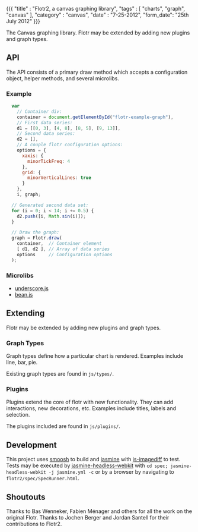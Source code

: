 {{{
    "title"    : "Flotr2, a canvas graphing library",
    "tags"     : [ "charts", "graph", "canvas" ],
    "category" : "canvas",
    "date"     : "7-25-2012",
    "form_date": "25th July 2012"
}}}

The Canvas graphing library. Flotr may be extended by adding new plugins and graph types.

<!--more-->

API
---

The API consists of a primary draw method which accepts a configuration object, helper methods, and several microlibs.

### Example

```javascript
  var
    // Container div:
    container = document.getElementById("flotr-example-graph"),
    // First data series:
    d1 = [[0, 3], [4, 8], [8, 5], [9, 13]],
    // Second data series:
    d2 = [],
    // A couple flotr configuration options:
    options = {
      xaxis: {
        minorTickFreq: 4
      }, 
      grid: {
        minorVerticalLines: true
      }
    },
    i, graph;

  // Generated second data set:
  for (i = 0; i < 14; i += 0.5) {
    d2.push([i, Math.sin(i)]);
  }

  // Draw the graph:
  graph = Flotr.draw(
    container,  // Container element
    [ d1, d2 ], // Array of data series
    options     // Configuration options
  );
```

### Microlibs

* [underscore.js](http://documentcloud.github.com/underscore/)
* [bean.js](https://github.com/fat/bean)

Extending
---------

Flotr may be extended by adding new plugins and graph types.

### Graph Types

Graph types define how a particular chart is rendered.  Examples include line, bar, pie.

Existing graph types are found in `js/types/`.

### Plugins

Plugins extend the core of flotr with new functionality.  They can add interactions, new decorations, etc.  Examples 
include titles, labels and selection.

The plugins included are found in `js/plugins/`.

Development
-----------

This project uses [smoosh](https://github.com/fat/smoosh) to build and [jasmine](http://pivotal.github.com/jasmine/) 
with [js-imagediff](https://github.com/HumbleSoftware/js-imagediff) to test.  Tests may be executed by 
[jasmine-headless-webkit](http://johnbintz.github.com/jasmine-headless-webkit/) with 
`cd spec; jasmine-headless-webkit -j jasmine.yml -c` or by a browser by navigating to 
`flotr2/spec/SpecRunner.html`.

Shoutouts
---------

Thanks to Bas Wenneker, Fabien Ménager and others for all the work on the original Flotr.
Thanks to Jochen Berger and Jordan Santell for their contributions to Flotr2.


